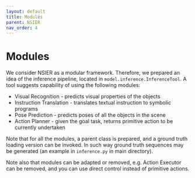 ```yaml
---
layout: default
title: Modules
parent: NSIER
nav_order: 4
---
```


# Modules

We consider NSIER as a modular framework. Therefore, we prepared an idea of the inference pipeline, located in `model.inference.InferenceTool`. A tool suggests capability of using the following modules:
- Visual Recognition - predicts visual properties of the objects
- Instruction Translation - translates textual instruction to symbolic programs
- Pose Prediction - predicts poses of all the objects in the scene
- Action Planner - given the goal task, returns primitive action to be currently undertaken

Note that for all the modules, a parent class is prepared, and a ground truth loading version can be invoked. In such way ground truth sequences may be generated (an example in `inference.py` in main directory).

Note also that modules can be adapted or removed, e.g. Action Executor can be removed, and you can use direct control instead of primitive actions.